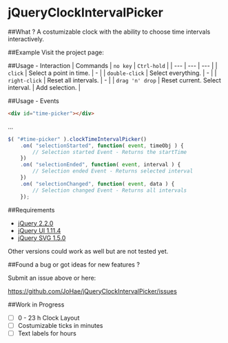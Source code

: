 # jQueryClockIntervalPicker

##What ?
A costumizable clock with the ability to choose time intervals interactively.

##Example
Visit the project page: 

##Usage - Interaction
| Commands | `no key` | `Ctrl-hold` |
| --- | --- | --- |
| `click` | Select a point in time. | - |
| `double-click` | Select everything. | - |
| `right-click` | Reset all intervals. | - |
| `drag 'n' drop` | Reset current. Select interval. | Add selection. |

##Usage - Events
```html
<div id="time-picker"></div>
```
...
```javascript
$( "#time-picker" ).clockTimeIntervalPicker()
    .on( "selectionStarted", function( event, timeObj ) {
        // Selection started Event - Returns the startTime
    })
    .on( "selectionEnded", function( event, interval ) {
        // Selection ended Event - Returns selected interval
    })
    .on( "selectionChanged", function( event, data ) {
        // Selection changed Event - Returns all intervals
    });
```

##Requirements
- [jQuery 2.2.0](https://jquery.com)
- [jQuery UI 1.11.4](https://jquery.com)
- [jQuery SVG 1.5.0](https://jquery.com)

Other versions could work as well but are not tested yet.

##Found a bug or got ideas for new features ? 

Submit an issue above or here: 

<https://github.com/JoHae/jQueryClockIntervalPicker/issues>

##Work in Progress
- [ ] 0 - 23 h Clock Layout
- [ ] Costumizable ticks in minutes
- [ ] Text labels for hours
